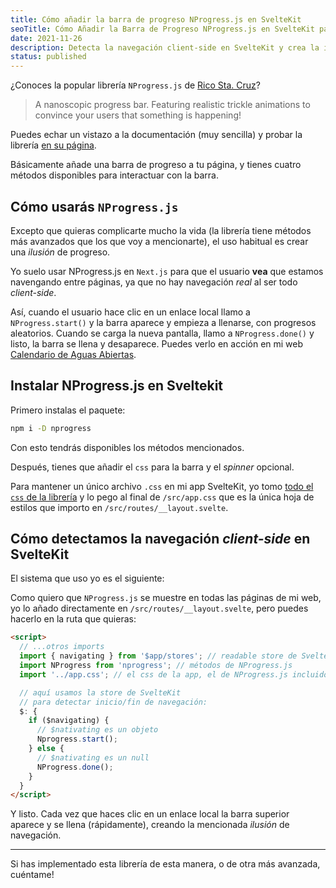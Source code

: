 ```yaml
---
title: Cómo añadir la barra de progreso NProgress.js en SvelteKit
seoTitle: Cómo Añadir la Barra de Progreso NProgress.js en SvelteKit para la Navegación Client-Side
date: 2021-11-26
description: Detecta la navegación client-side en SvelteKit y crea la ilusión de progreso con NProgress.js, una librería muy ligera y sencilla de usar
status: published
---
```


¿Conoces la popular librería `NProgress.js` de [Rico Sta. Cruz](https://twitter.com/rstacruz)?

> A nanoscopic progress bar. Featuring realistic trickle animations to convince your users that something is happening!

Puedes echar un vistazo a la documentación (muy sencilla) y probar la librería [en su página](https://ricostacruz.com/nprogress/).

Básicamente añade una barra de progreso a tu página, y tienes cuatro métodos disponibles para interactuar con la barra.

## Cómo usarás `NProgress.js`

Excepto que quieras complicarte mucho la vida (la librería tiene métodos más avanzados que los que voy a mencionarte), el uso habitual es crear una *ilusión* de progreso.

Yo suelo usar NProgress.js en `Next.js` para que el usuario **vea** que estamos navengando entre páginas, ya que no hay navegación *real* al ser todo *client-side*.

Así, cuando el usuario hace clic en un enlace local llamo a `NProgress.start()` y la barra aparece y empieza a llenarse, con progresos aleatorios. Cuando se carga la nueva pantalla, llamo a `NProgress.done()` y listo, la barra se llena y desaparece. Puedes verlo en acción en mi web [Calendario de Aguas Abiertas](https://calendarioaguasabiertas.com).

## Instalar NProgress.js en Sveltekit

Primero instalas el paquete:

```bash
npm i -D nprogress
```

Con esto tendrás disponibles los métodos mencionados.

Después, tienes que añadir el `css` para la barra y el *spinner* opcional.

Para mantener un único archivo `.css` en mi app SvelteKit, yo tomo [todo el `css` de la librería](https://github.com/rstacruz/nprogress/blob/master/nprogress.css) y lo pego al final de `/src/app.css` que es la única hoja de estilos que importo en `/src/routes/__layout.svelte`.

## Cómo detectamos la navegación *client-side* en SvelteKit

El sistema que uso yo es el siguiente:

Como quiero que `NProgress.js` se muestre en todas las páginas de mi web, yo lo añado directamente en `/src/routes/__layout.svelte`, pero puedes hacerlo en la ruta que quieras:

```html
<script>
  // ...otros imports
  import { navigating } from '$app/stores'; // readable store de SvelteKit
  import NProgress from 'nprogress'; // métodos de NProgress.js
  import '../app.css'; // el css de la app, el de NProgress.js incluido

  // aquí usamos la store de SvelteKit
  // para detectar inicio/fin de navegación:
  $: {
    if ($navigating) {
      // $nativating es un objeto
      Nprogress.start();
    } else {
      // $nativating es un null
      NProgress.done();
    }
  }
</script>
```

Y listo. Cada vez que haces clic en un enlace local la barra superior aparece y se llena (rápidamente), creando la mencionada *ilusión* de navegación.

---

Si has implementado esta librería de esta manera, o de otra más avanzada, cuéntame!
